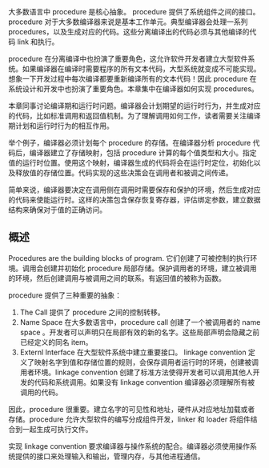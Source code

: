 大多数语言中 procedure 是核心抽象。 procedure 提供了系统组件之间的接口。procedure 对于大多数编译器来说是基本工作单元。典型编译器会处理一系列 procedures，以及生成对应的代码。这些分离编译出的代码必须与其他编译的代码 link 和执行。

procedure 在分离编译中也扮演了重要角色，这允许软件开发者建立大型软件系统。如果编译器在编译时需要程序的所有文本代码，大型系统就变成不可能实现。想象一下开发过程中每次编译都要重新编译所有的文本代码！因此 procedure 在系统设计和开发中也扮演了重要角色。本章集中在编译器如何实现 procedures。

本章同事讨论编译期和运行时问题。编译器会计划期望的运行时行为，并生成对应的代码，比如标准调用和返回值机制。为了理解调用如何工作，读者需要关注编译期计划和运行时行为的相互作用。

举个例子，编译器必须计划每个 procedure 的存储。在编译器分析 procedure 代码后，编译器建立了存储映射，包括 procedure 计算的每个值类型和大小。指定值的运行时位置。使用这个映射，编译器生成的代码将会在运行时定位，初始化以及释放值的存储位置。代码实现的这些决策会在调用者和被调之间传递。

简单来说，编译器要决定在调用侧在调用时需要保存和保护的环境，然后生成对应的代码来使能运行时。这样的决策包含保存恢复寄存器，评估绑定参数，建立数据结构来确保对于值的正确访问。

## 概述

Procedures are the building blocks of program. 它们创建了可被控制的执行环境。调用会创建并初始化 procedure 局部存储。保护调用者的环境，建立被调用的环境，然后创建调用与被调用之间的联系。有返回值的被称为函数。

procedure 提供了三种重要的抽象：

1. The Call 提供了 procedure 之间的控制转移。
2. Name Space 在大多数语言中，procedure call 创建了一个被调用者的 name space 。开发者可以声明只在局部有效的新的名字。这些局部声明会隐藏之前已经定义的同名 item。
3. Externl Interface 在大型软件系统中建立重要接口。 linkage convention 定义了映射名字到值和存储位置的规则，会保存调用者运行时的环境，创建被调用者环境。linkage convention 创建了标准方法使得开发者可以调用其他人开发的代码和系统调用。如果没有 linkage convention 编译器必须理解所有被调用的代码。

因此，procedure 很重要。建立名字的可见性和地址，硬件从对应地址加载或者存储。procedure 允许大型软件的编写分成组件开发，linker 和 loader 将组件结合到一起生成可执行文件。

实现 linkage convention 要求编译器与操作系统的配合。编译器必须使用操作系统提供的接口来处理输入和输出，管理内存，与其他进程通信。